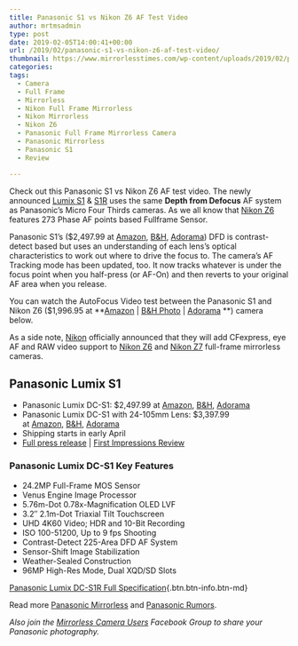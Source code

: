 ```yaml
---
title: Panasonic S1 vs Nikon Z6 AF Test Video
author: mrtmsadmin
type: post
date: 2019-02-05T14:00:41+00:00
url: /2019/02/panasonic-s1-vs-nikon-z6-af-test-video/
thumbnail: https://www.mirrorlesstimes.com/wp-content/uploads/2019/02/panasonic-s1-vs-nikon-z6-af-test-video.jpg
categories:
tags:
  - Camera
  - Full Frame
  - Mirrorless
  - Nikon Full Frame Mirrorless
  - Nikon Mirrorless
  - Nikon Z6
  - Panasonic Full Frame Mirrorless Camera
  - Panasonic Mirrorless
  - Panasonic S1
  - Review

---
```

Check out this Panasonic S1 vs Nikon Z6 AF test video. The newly announced <a href="https://www.mirrorlesstimes.com/tags/panasonic-s1/" target="_blank" rel="noopener">Lumix S1</a> & <a href="https://www.mirrorlesstimes.com/tags/panasonic-s1r/" target="_blank" rel="noopener">S1R</a> uses the same **Depth from Defocus** AF system as Panasonic&#8217;s Micro Four Thirds cameras. As we all know that [Nikon Z6][1] features 273 Phase AF points based Fullframe Sensor.

Panasonic S1&#8217;s ($2,497.99 at <a class="ext-link" title="" href="https://www.amazon.com/Panasonic-Mirrorless-Resolution-L-Mount-Compatible/dp/B07N87JS6Q/?tag=mtimes-20" target="_blank" rel="noopener external nofollow" data-amzn-asin="B07N87JS6Q">Amazon</a>, <a class="ext-link" title="" href="https://www.bhphotovideo.com/c/product/1455066-REG/panasonic_dc_s1body_lumix_dc_s1_mirrorless_digital.html/BI/20175/KBID/14249/" target="_blank" rel="noopener external nofollow">B&H</a>, <a class="ext-link" title="" href="https://adorama.evyy.net/c/63923/51926/1036?u=https://www.adorama.com/pcs1.html" target="_blank" rel="noopener external nofollow">Adorama</a>) DFD is contrast-detect based but uses an understanding of each lens&#8217;s optical characteristics to work out where to drive the focus to. The camera&#8217;s AF Tracking mode has been updated, too. It now tracks whatever is under the focus point when you half-press (or AF-On) and then reverts to your original AF area when you release.

You can watch the AutoFocus Video test between the Panasonic S1 and Nikon Z6 ($1,996.95 at **<a href="https://www.amazon.com/s/s/ref=sr_nr_p_n_availability_1?fst=p90x%3A1&rh=n%3A172282%2Cn%3A502394%2Ck%3Anikon+z6%2Cp_n_availability%3A1248801011&keywords=nikon+z6&ie=UTF8&qid=1534991636&tag=daicamnew-20" target="_blank" rel="nofollow external noopener noreferrer" data-wpel-link="external" data-amzn-asin="1534991636">Amazon</a> | <a href="https://www.bhphotovideo.com/c/search?InitialSearch=yes&N=0&Ntt=Nikon+Z6&Top+Nav-Search=&sts=ma&BI=20175&KBID=14249" target="_blank" rel="nofollow external noopener noreferrer" data-wpel-link="external">B&H Photo</a> | <a class="broken_link" href="https://adorama.evyy.net/c/63923/51926/1036?u=https%3A%2F%2Fwww.adorama.com%2Fl%2F%3Fsearchinfo%3DNikon%2BZ6" target="_blank" rel="nofollow external noopener noreferrer">Adorama</a> **) camera below. <!--more-->

As a side note, <a href="http://www.guidetocamera.com/products/nikon" target="_blank" rel="noopener">Nikon</a> officially announced that they will add CFexpress, eye AF and RAW video support to <a href="https://www.mirrorlesstimes.com/tags/nikon-z6/" target="_blank" rel="noopener">Nikon Z6</a> and <a href="https://www.mirrorlesstimes.com/tags/nikon-z7/" target="_blank" rel="noopener">Nikon Z7</a> full-frame mirrorless cameras.



## Panasonic Lumix S1

  * Panasonic Lumix DC-S1: $2,497.99 at <a class="ext-link" title="" href="https://www.amazon.com/Panasonic-Mirrorless-Resolution-L-Mount-Compatible/dp/B07N87JS6Q/?tag=mtimes-20" target="_blank" rel="noopener external nofollow" data-amzn-asin="B07N87JS6Q">Amazon</a>, <a class="ext-link" title="" href="https://www.bhphotovideo.com/c/product/1455066-REG/panasonic_dc_s1body_lumix_dc_s1_mirrorless_digital.html/BI/20175/KBID/14249/" target="_blank" rel="noopener external nofollow">B&H</a>, <a class="ext-link" title="" href="https://adorama.evyy.net/c/63923/51926/1036?u=https://www.adorama.com/pcs1.html" target="_blank" rel="noopener external nofollow">Adorama</a>
  * Panasonic Lumix DC-S1 with 24-105mm Lens: $3,397.99 at <a class="ext-link" title="" href="https://www.amazon.com/Panasonic-Mirrorless-Resolution-L-Mount-Compatible/dp/B00HC6FMWQ/?tag=mtimes-20" target="_blank" rel="noopener external nofollow" data-amzn-asin="B00HC6FMWQ">Amazon</a>, <a class="ext-link" title="" href="https://www.bhphotovideo.com/c/product/1455067-REG/panasonic_dc_s1mk_lumix_dc_s1_mirrorless_digital.html/BI/20175/KBID/14249/" target="_blank" rel="noopener external nofollow">B&H</a>, <a class="ext-link" title="" href="https://adorama.evyy.net/c/63923/51926/1036?u=https://www.adorama.com/pcs1k.html" target="_blank" rel="noopener external nofollow">Adorama</a>
  * Shipping starts in early April
  * <a href="https://www.bestcameranews.com/panasonic-launches-new-lumix-s-series-full-frame-mirrorless-cameras-lumix-s1r-and-lumix-s1/" target="_blank" rel="noopener">Full press release</a> | <a href="https://www.guidetocamera.com/reviews/panasonic-lumix-dc-s1r-review/" target="_blank" rel="noopener">First Impressions Review</a>

### Panasonic Lumix DC-S1 Key Features

<ul class="top-section-list" data-selenium="highlightList">
  <li class="top-section-list-item">
    24.2MP Full-Frame MOS Sensor
  </li>
  <li class="top-section-list-item">
    Venus Engine Image Processor
  </li>
  <li class="top-section-list-item">
    5.76m-Dot 0.78x-Magnification OLED LVF
  </li>
  <li class="top-section-list-item">
    3.2″ 2.1m-Dot Triaxial Tilt Touchscreen
  </li>
  <li class="top-section-list-item">
    UHD 4K60 Video; HDR and 10-Bit Recording
  </li>
  <li class="top-section-list-item">
    ISO 100-51200, Up to 9 fps Shooting
  </li>
  <li class="top-section-list-item">
    Contrast-Detect 225-Area DFD AF System
  </li>
  <li class="top-section-list-item">
    Sensor-Shift Image Stabilization
  </li>
  <li class="top-section-list-item">
    Weather-Sealed Construction
  </li>
  <li class="top-section-list-item">
    96MP High-Res Mode, Dual XQD/SD Slots
  </li>
</ul>

[Panasonic Lumix DC-S1R Full Specification][2]{.btn.btn-info.btn-md}

Read more [Panasonic Mirrorless][3] and [Panasonic Rumors][4].

_Also join the <a class="ext-link" title="" href="https://www.facebook.com/groups/1613303922265409/" target="_blank" rel="external nofollow noopener">Mirrorless Camera Users</a> Facebook Group to share your Panasonic photography._

 [1]: https://www.mirrorlesstimes.com/tags/nikon-z6/
 [2]: https://www.guidetocamera.com/products/panasonic/slrs/panasonic-lumix-dc-s1r/specifications/
 [3]: https://www.mirrorlesstimes.com/tags/panasonic-mirrorless "Panasonic Mirrorless News"
 [4]: https://www.bestcameranews.com/tag/panasonic-rumors/
